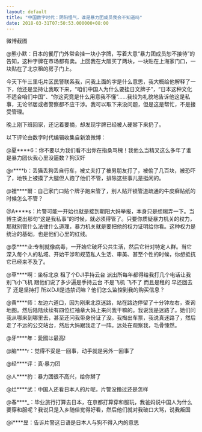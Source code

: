 ```yaml
---
layout: default
title: "中国数字时代：阴阳怪气，谁是暴力团成员我会不知道吗"
date: 2018-03-31T07:50:53.000000+08:00
---
```



微博截图

@熊小默：日本的餐厅门外常会挂一块小字牌，写着大意“暴力团成员恕不接待”的告知，这种字牌在市场都有卖。上回我在大阪买了两块，一块贴在上海家门口，一块贴在了北京租的房子门上。


今天下午三里屯片区民警联系我，问我上面的字是什么意思，我大概给他解释了一下，他还是坚持让我取下来，“咱们中国人为什么要挂日文牌子”，“日本这种文化不适合咱们中国”、“你这究竟是什么用意我不懂”……我较为礼貌地告诉他这是私事，无论邻居或者警察都不应干涉。我可以取下来没问题，但是这是帮忙，不是接受管理。


晚上刚下班回家，还记着要摘，却发现字牌已经被人硬掰下来扔了。

以下评论由数字时代编辑收集自新浪微博：

@夏****6：你不要以为我们看不出你在指桑骂槐！我他么当精叉这么多年了谁是暴力团伙我心里没逼数？狗汉奸

@r****b：丢猫丢狗丢自行车，被丈夫打了被男朋友打了，被偷了几百块，被恐吓了，地铁上被摸了大腿但人跑了他们不管，排除这些事儿是挺闲的。

@裡****爾：自己家门口贴个牌子跑来管了，别人贴开锁管道疏通的牛皮癣贴纸的时候怎么不管？

@A****s：片警可能一开始也就是接到朝阳大妈举报，本身只是想糊弄一下。当博主说出那句“这是我私事”的时候，就必须得管了。只要你质疑暴力机关的权力，那就别管什么法律什么道理，暴力机关就是要把他的权力证明给你看。这种权力是统治的基础，也是他们心里的红线。

@季****业:专制就像病毒，一开始它破坏公共生活，然后它针对特定人群。当它深入每个人的私域、开始干涉和规范私人生活、审美、甚至个性的时候，你想抵抗它已经来不及了。

@草****啊：坐标北京 租了个DJI手持云台 派出所每年都得给我打几个电话让我别飞小飞机 跟他们说了多少遍是手持云台 不是飞机 飞不了 而且是租的 早还回去了 还是坚持打 所以DJI是违禁词嘛？他们怎么监控到我的购买信息？

@黄****师：左边六道口，因为刚来北京迷路，站在路边停留了十分钟左右，查询地图。然后陆陆续续有四位红袖章大妈上来问我干嘛的。我说我是迷路了。她们问我从哪来到哪里去，甚至还问我带身份证了没。我掏出车票，我说真迷路了，然后走了不远的公交站台，然后大妈跟我走了一阵。远处在观察我，毛骨悚然。

@牙****年：愛國は最高!

@脑****r：觉得不妥是一回事，动手就是另外一回事了

@经****评：真·暴力团

@人****豹：暴力团很不高兴，给你掰了

@烂****武：中国人还看日本人的片呢，片警没撸过还是怎样

@春****_：毕业旅行打算去日本，在京都打算穿和服玩，我爸妈说中国人为什么要穿和服呢？我说只是入乡随俗觉得好看，然后他们就对我破口大骂，说我叛国

@i****昱：告诉片警这日语是日本人与狗不得入内的意思

